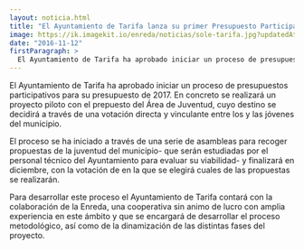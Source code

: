 ```yaml
---
layout: noticia.html
title: "El Ayuntamiento de Tarifa lanza su primer Presupuesto Participativo Joven de la mano de Enreda"
image: https://ik.imagekit.io/enreda/noticias/sole-tarifa.jpg?updatedAt=1700047966000
date: "2016-11-12"
firstParagraph: >
  El Ayuntamiento de Tarifa ha aprobado iniciar un proceso de presupuestos participativos para su presupuesto de 2017. En concreto se realizará un proyecto piloto con el prepuesto del Área de Juventud, cuyo destino se decidirá a través de una votación directa y vinculante entre los y las jóvenes del municipio. 
---
```


El Ayuntamiento de Tarifa ha aprobado iniciar un proceso de presupuestos participativos para su presupuesto de 2017. En concreto se realizará un proyecto piloto con el prepuesto del Área de Juventud, cuyo destino se decidirá a través de una votación directa y vinculante entre los y las jóvenes del municipio. 

El proceso se ha iniciado a través de una serie de asambleas para recoger propuestas de la juventud del municipio- que serán estudiadas por el personal técnico del Ayuntamiento para evaluar su viabilidad- y finalizará en diciembre, con la votación de en la que se elegirá cuales de las propuestas se realizarán. 

Para desarrollar este proceso el Ayuntamiento de Tarifa contará con la colaboración de la Enreda, una cooperativa sin animo de lucro con amplia experiencia en este ámbito y que se encargará de desarrollar el proceso metodológico, así como de la dinamización de las distintas fases del proyecto.